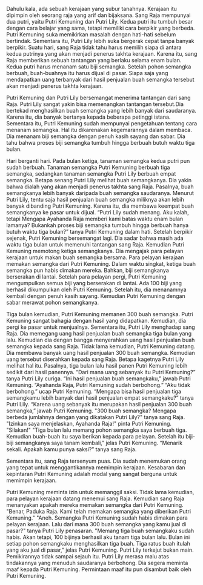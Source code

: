 Dahulu kala, ada sebuah kerajaan yang subur tanahnya. Kerajaan itu dipimpin oleh seorang raja yang arif dan bijaksana. Sang Raja
mempunyai dua putri, yaitu Putri Kemuning dan Putri Lily.
Kedua putri itu tumbuh besar dengan cara belajar yang sama, tetapi memiliki cara berpikir yang berbeda. Putri Kemuning suka memikirkan masalah dengan hati-hati sebelum bertindak. Sementara itu, Putri Lily lebih suka bergerak cepat tanpa banyak berpikir.
Suatu hari, sang Raja tidak tahu harus memilih siapa di antara kedua putrinya yang akan menjadi penerus takhta kerajaan. Karena itu, sang Raja memberikan sebuah tantangan yang berlaku selama enam bulan. Kedua putri harus menanam satu biji semangka. Setelah pohon semangka berbuah, buah-buahnya itu harus dijual di pasar. Siapa saja yang mendapatkan uang terbanyak dari hasil penjualan buah semangka tersebut akan menjadi penerus takhta kerajaan.

Putri Kemuning dan Putri Lily bersemangat menerima tantangan dari sang Raja. Putri Lily sangat
yakin bisa memenangkan tantangan tersebut.Dia
bertekad menghasilkan buah semangka yang lebih banyak dari saudaranya. Karena itu, dia banyak bertanya kepada beberapa petinggi istana.
Sementara itu, Putri Kemuning sudah mempunyai pengetahuan tentang cara menanam semangka. Hal itu dikarenakan kegemarannya dalam membaca. Dia menanam biji semangka dengan penuh kasih sayang dan sabar. Dia tahu bahwa proses biji semangka tumbuh hingga berbuah butuh waktu tiga bulan.

Hari berganti hari. Pada bulan ketiga, tanaman semangka kedua putri pun sudah berbuah. Tanaman semangka Putri Kemuning berbuah tiga semangka, sedangkan tanaman semangka Putri Lily berbuah empat semangka.
Betapa senang Putri Lily melihat buah semangkanya. Dia yakin bahwa dialah yang akan menjadi penerus takhta sang Raja. Pasalnya, buah semangkanya lebih banyak daripada buah semangka saudaranya. Menurut Putri Lily, tentu saja hasil penjualan buah semangka miliknya akan lebih banyak dibanding Putri Kemuning. Karena itu, dia membawa keempat buah semangkanya ke pasar untuk dijual.
“Putri Lily sudah menang. Aku kalah, tetapi   Mengapa Ayahanda
Raja memberi kami batas waktu enam bulan lamanya? Bukankah proses biji semangka tumbuh hingga berbuah hanya butuh waktu tiga bulan?” tanya Putri Kemuning dalam hati.
Setelah berpikir sejenak, Putri Kemuning bersemangat lagi. Dia sadar bahwa masih ada waktu tiga bulan untuk memenuhi tantangan sang Raja. Kemudian Putri Kemuning memotong ketiga semangkanya. Dia mengajak para pelayan kerajaan untuk makan buah semangka bersama. Para pelayan kerajaan memakan semangka dari Putri Kemuning.
Dalam waktu singkat, ketiga buah semangka pun habis dimakan mereka. Bahkan, biji semangkanya berserakan di lantai.
Setelah para pelayan pergi, Putri Kemuning mengumpulkan semua biji yang berserakan di lantai. Ada 100 biji yang berhasil dikumpulkan oleh Putri Kemuning. Setelah itu, dia menanamnya kembali dengan penuh kasih sayang. Kemudian Putri Kemuning
dengan sabar merawat pohon semangkanya.

Tiga bulan kemudian, Putri Kemuning memanen 300 buah semangka. Putri Kemuning sangat bahagia dengan hasil yang didapatkan. Kemudian, dia pergi ke pasar untuk menjualnya.
Sementara itu, Putri Lily menghadap sang Raja. Dia memegang uang hasil penjualan buah semangka tiga bulan yang lalu. Kemudian dia dengan bangga menyerahkan uang hasil penjualan buah semangka kepada sang Raja.
Tidak lama kemudian, Putri Kemuning datang. Dia membawa banyak uang hasil penjualan 300 buah semangka. Kemudian uang tersebut diserahkan kepada sang Raja.
Betapa kagetnya Putri Lily melihat hal itu. Pasalnya, tiga bulan lalu hasil panen Putri Kemuning lebih sedikit dari hasil panennya. “Dari mana uang sebanyak itu Putri Kemuning?” tanya Putri
Lily curiga.
“Ini hasil penjualan buah semangkaku,” jawab Putri Kemuning. “Ayahanda Raja, Putri Kemuning sudah berbohong.”
“Aku tidak berbohong.” ucap Putri Kemuning.
“Mengapa bisa hasil penjualan tiga semangkamu lebih banyak dari hasil penjualan empat semangkaku?” tanya Putri Lily.
“Karena uang sebanyak itu merupakan hasil penjualan 300 buah semangka,” jawab Putri Kemuning.
"300 buah semangka? Mengapa berbeda jumlahnya dengan yang dikatakan Putri Lily?" tanya sang Raja.
"Izinkan saya menjelaskan, Ayahanda Raja!" pinta Putri Kemuning.
"Silakan!"
"Tiga bulan lalu memang pohon semangka saya berbuah tiga.
Kemudian buah-buah itu saya berikan kepada para pelayan. Setelah itu biji-biji semangkanya saya tanam kembali,” jelas Putri Kemuning.
“Menarik sekali. Apakah kamu punya saksi?” tanya sang Raja.

Sementara itu, sang Raja tersenyum puas. Dia sudah menemukan orang yang tepat untuk menggantikannya memimpin kerajaan. Kesabaran dan kepintaran Putri Kemuning adalah modal yang sangat berguna untuk memimpin kerajaan.

Putri Kemuning meminta izin untuk memanggil saksi. Tidak lama kemudian, para pelayan kerajaan datang
menemui sang Raja. Kemudian sang Raja menanyakan apakah mereka memakan semangka dari Putri Kemuning.
"Benar, Paduka Raja. Kami telah memakan semangka yang diberikan Putri Kemuning."
"Aneh. Semangka Putri Kemuning sudah habis dimakan para pelayan kerajaan. Lalu dari mana 300 buah semangka yang kamu jual di pasar?" tanya Putri Lily penasaran.
"Memang tiga buah semangkaku sudah habis. Akan tetapi, 100 bijinya berhasil aku tanam tiga bulan lalu. Bulan ini setiap pohon semangkaku menghasilkan tiga buah. Tiga ratus buah itulah yang aku jual di pasar,” jelas Putri Kemuning.
Putri Lily terkejut bukan main. Pemikirannya tidak sampai sejauh itu. Putri Lily merasa malu atas tindakannya yang menuduh saudaranya berbohong. Dia segera meminta maaf kepada Putri Kemuning. Permintaan maaf itu pun disambut baik oleh Putri Kemuning.
